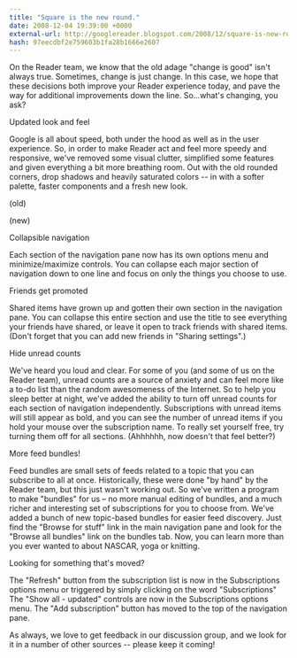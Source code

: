 ```yaml
---
title: "Square is the new round."
date: 2008-12-04 19:39:00 +0000
external-url: http://googlereader.blogspot.com/2008/12/square-is-new-round.html
hash: 97eecdbf2e759603b1fa28b1666e2607
---
```


On the Reader team, we know that the old adage "change is good" isn't always true. Sometimes, change is just change.  In this case, we hope that these decisions both improve your Reader experience today, and pave the way for additional improvements down the line. So...what's changing, you ask?


Updated look and feel

Google is all about speed, both under the hood as well as in the user experience. So, in order to make Reader act and feel more speedy and responsive, we've removed some visual clutter, simplified some features and given everything a bit more breathing room. Out with the old rounded corners, drop shadows and heavily saturated colors -- in with a softer palette, faster components and a fresh new look.




(old)





(new)



Collapsible navigation

Each section of the navigation pane now has its own options menu and minimize/maximize controls. You can collapse each major section of navigation down to one line and focus on only the things you choose to use.








Friends get promoted

Shared items have grown up and gotten their own section in the navigation pane. You can collapse this entire section and use the title to see everything your friends have shared, or leave it open to track friends with shared items. (Don't forget that you can add new friends in "Sharing settings".)


Hide unread counts

We've heard you loud and clear. For some of you (and some of us on the Reader team), unread counts are a source of anxiety and can feel more like a to-do list than the random awesomeness of the Internet. So to help you sleep better at night, we've added the ability to turn off unread counts for each section of navigation independently. Subscriptions with unread items will still appear as bold, and you can see the number of unread items if you hold your mouse over the subscription name. To really set yourself free, try turning them off for all sections. (Ahhhhhh, now doesn't that feel better?)


More feed bundles!

Feed bundles are small sets of feeds related to a topic that you can subscribe to all at once. Historically, these were done "by hand" by the Reader team, but this just wasn't working out. So we've written a program to make "bundles" for us – no more manual editing of bundles, and a much richer and interesting set of subscriptions for you to choose from. We've added a bunch of new topic-based bundles for easier feed discovery. Just find the "Browse for stuff" link in the main navigation pane and look for the "Browse all bundles" link on the bundles tab. Now, you can learn more than you ever wanted to about NASCAR, yoga or knitting.







Looking for something that's moved?


The "Refresh" button from the subscription list is now in the Subscriptions options menu or triggered by simply clicking on the word "Subscriptions"
The "Show all - updated" controls are now in the Subscriptions options menu.
The "Add subscription" button has moved to the top of the navigation pane.


As always, we love to get feedback in our discussion group, and we look for it in a number of other sources -- please keep it coming!



